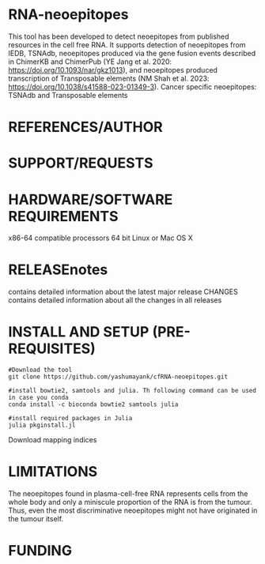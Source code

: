 # RNA-neoepitopes
This tool has been developed to detect neoepitopes from published resources in the cell free RNA. It supports detection of neoepitopes from IEDB, TSNAdb, neoepitopes produced via the gene fusion events described in ChimerKB and ChimerPub (YE Jang et al. 2020: https://doi.org/10.1093/nar/gkz1013), and neoepitopes produced transcription of Transposable elements (NM Shah et al. 2023: https://doi.org/10.1038/s41588-023-01349-3). Cancer specific neoepitopes: TSNAdb and Transposable elements

# REFERENCES/AUTHOR

# SUPPORT/REQUESTS

# HARDWARE/SOFTWARE REQUIREMENTS
x86-64 compatible processors
64 bit Linux or Mac OS X

# RELEASEnotes 
contains detailed information about the latest major release CHANGES contains detailed information about all the changes in all releases

# INSTALL AND SETUP (PRE-REQUISITES)
```
#Download the tool
git clone https://github.com/yashumayank/cfRNA-neoepitopes.git

#install bowtie2, samtools and julia. Th following command can be used in case you conda
conda install -c bioconda bowtie2 samtools julia

#install required packages in Julia
julia pkginstall.jl
```

Download mapping indices


# LIMITATIONS
The neoepitopes found in plasma-cell-free RNA represents cells from the whole body and only a miniscule proportion of the RNA is from the tumour. Thus, even the most discriminative neoepitopes might not have originated in the tumour itself.

# FUNDING

